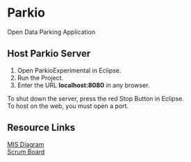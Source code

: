 # Parkio
Open Data Parking Application

## Host Parkio Server
1. Open ParkioExperimental in Eclipse.
2. Run the Project.
3. Enter the URL **localhost:8080** in any browser.

To shut down the server, press the red Stop Button in Eclipse.  
To host on the web, you must open a port.

## Resource Links
[MIS Diagram](https://drive.google.com/file/d/0B8ohLaKI3E34WWJiMTZoXzJDRW8/view?usp=sharing)  
[Scrum Board](https://docs.google.com/spreadsheets/d/1sUa28KUN1ykEFEPOIGM65aQhVDkCDwWeD_3fIcSy97g/edit?usp=sharing)
